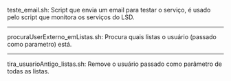 teste_email.sh: Script que envia um email para testar o serviço, é usado pelo script que monitora os serviços do LSD.

---------------------

procuraUserExterno_emListas.sh: Procura quais listas o usuário (passado como parametro) está.

-----------------------

tira_usuarioAntigo_listas.sh: Remove o usuário passado como parâmetro de todas as listas.
